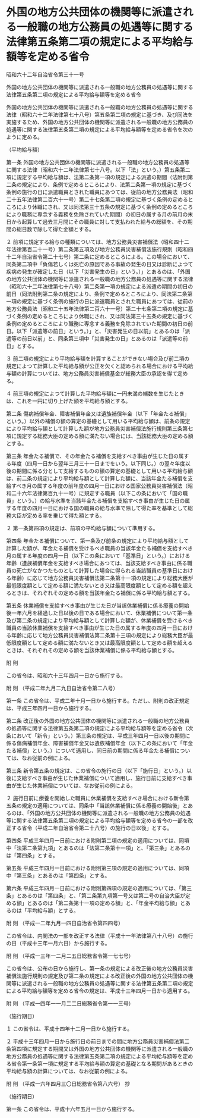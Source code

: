 # 外国の地方公共団体の機関等に派遣される一般職の地方公務員の処遇等に関する法律第五条第二項の規定による平均給与額等を定める省令

昭和六十二年自治省令第三十一号

外国の地方公共団体の機関等に派遣される一般職の地方公務員の処遇等に関する法律第五条第二項の規定による平均給与額等を定める省令

外国の地方公共団体の機関等に派遣される一般職の地方公務員の処遇等に関する法律（昭和六十二年法律第七十八号）第五条第二項の規定に基づき、及び同法を実施するため、外国の地方公共団体の機関等に派遣される一般職の地方公務員の処遇等に関する法律第五条第二項の規定による平均給与額等を定める省令を次のように定める。

（平均給与額）

第一条 外国の地方公共団体の機関等に派遣される一般職の地方公務員の処遇等に関する法律（昭和六十二年法律第七十八号。以下「法」という。）第五条第二項に規定する平均給与額は、法第二条第一項の規定による派遣の期間（法附則第二条の規定により、条例で定めるところにより、法第二条第一項の規定に基づく条例の施行の日に派遣職員とされた職員にあつては、従前の地方公務員法（昭和二十五年法律第二百六十一号）第二十七条第二項の規定に基づく条例の定めるところにより休職にされ、又は同法第三十五条の規定に基づく条例の定めるところにより職務に専念する義務を免除されていた期間）の初日の属する月の前月の末日から起算して過去三月間にその職員に対して支払われた給与の総額を、その期間の総日数で除して得た金額とする。

２ 前項に規定する給与の種類については、地方公務員災害補償法（昭和四十二年法律第百二十一号）第二条第五項及び地方公務員災害補償法施行規則（昭和四十二年自治省令第二十七号）第二条に定めるところによる。この場合において、同条第二項中「負傷若しくは死亡の原因である事故の発生の日又は診断によつて疾病の発生が確定した日（以下「災害発生の日」という。）」とあるのは、「外国の地方公共団体の機関等に派遣される一般職の地方公務員の処遇等に関する法律（昭和六十二年法律第七十八号）第二条第一項の規定による派遣の期間の初日の前日（同法附則第二条の規定により、条例で定めるところにより、同法第二条第一項の規定に基づく条例の施行の日に派遣職員とされた職員にあつては、従前の地方公務員法（昭和二十五年法律第二百六十一号）第二十七条第二項の規定に基づく条例の定めるところにより休職にされ、又は同法第三十五条の規定に基づく条例の定めるところにより職務に専念する義務を免除されていた期間の初日の前日。以下「派遣等の前日」という。）」と、「災害発生の日以前」とあるのは「派遣等の前日以前」と、同条第三項中「災害発生の日」とあるのは「派遣等の前日」とする。

３ 前二項の規定により平均給与額を計算することができない場合及び前二項の規定によつて計算した平均給与額が公正を欠くと認められる場合における平均給与額の計算については、地方公務員災害補償基金が総務大臣の承認を得て定める。

４ 前三項の規定によつて計算した平均給与額に一円未満の端数を生じたときは、これを一円に切り上げた額を平均給与額とする。

第二条 傷病補償年金、障害補償年金又は遺族補償年金（以下「年金たる補償」という。）以外の補償の額の算定の基礎として用いる平均給与額は、前条の規定により平均給与額として計算した額が地方公務員災害補償法施行規則第三条第七項に規定する総務大臣の定める額に満たない場合には、当該総務大臣の定める額とする。

第三条 年金たる補償で、その年金たる補償を支給すべき事由が生じた日の属する年度（四月一日から翌年三月三十一日までをいう。以下同じ。）の翌々年度以後の期間に係る分として支給するものの額の算定の基礎として用いる平均給与額は、前二条の規定により平均給与額として計算した額に、当該年金たる補償を支給すべき月の属する年度の前年度の四月一日における国家公務員災害補償法（昭和二十六年法律第百九十一号）に規定する職員（以下この条において「国の職員」という。）の給与水準を当該年金たる補償を支給すべき事由が生じた日の属する年度の四月一日における国の職員の給与水準で除して得た率を基準として総務大臣が定める率を乗じて得た額とする。

２ 第一条第四項の規定は、前項の平均給与額について準用する。

第四条 年金たる補償について、第一条及び前条の規定により平均給与額として計算した額が、年金たる補償を受けるべき職員の当該年金たる補償を支給すべき月の属する年度の四月一日（以下この条において「基準日」という。）における年齢（遺族補償年金を支給すべき場合にあつては、当該支給すべき事由に係る職員の死亡がなかつたものとして計算した場合に得られる当該職員の基準日における年齢）に応じて地方公務員災害補償法第二条第十一項の規定により総務大臣が最低限度額として定める額に満たないとき又は最高限度額として定める額を超えるときは、それぞれその定める額を当該年金たる補償に係る平均給与額とする。

第五条 休業補償を支給すべき事由が生じた日が当該休業補償に係る療養の開始後一年六月を経過した日以後の日である場合において、休業補償について第一条及び第二条の規定により平均給与額として計算した額が、休業補償を受けるべき職員の当該休業補償を支給すべき事由が生じた日の属する年度の四月一日における年齢に応じて地方公務員災害補償法第二条第十三項の規定により総務大臣が最低限度額として定める額に満たないとき又は最高限度額として定める額を超えるときは、それぞれその定める額を当該休業補償に係る平均給与額とする。

附 則

この省令は、昭和六十三年四月一日から施行する。

附 則 （平成二年九月二九日自治省令第二八号）

第一条 この省令は、平成二年十月一日から施行する。ただし、附則の改正規定は、平成三年四月一日から施行する。

第二条 改正後の外国の地方公共団体の機関等に派遣される一般職の地方公務員の処遇等に関する法律第五条第二項の規定による平均給与額等を定める省令（次条において「新令」という。）第三条の規定は、平成三年四月一日以後の期間に係る傷病補償年金、障害補償年金又は遺族補償年金（以下この条において「年金たる補償」という。）について適用し、同日前の期間に係る年金たる補償については、なお従前の例による。

第三条 新令第五条の規定は、この省令の施行の日（以下「施行日」という。）以後に支給すべき事由が生じた休業補償について適用し、施行日前に支給すべき事由が生じた休業補償については、なお従前の例による。

２ 施行日前に療養を開始した職員に休業補償を支給すべき場合における新令第五条の規定の適用については、同条中「当該休業補償に係る療養の開始後」とあるのは、「外国の地方公共団体の機関等に派遣される一般職の地方公務員の処遇等に関する法律第五条第二項の規定による平均給与額等を定める省令の一部を改正する省令（平成二年自治省令第二十八号）の施行の日以後」とする。

第四条 平成三年四月一日前における附則第二項の規定の適用については、同項中「法第二条第九項」とあるのは「法第二条第十一項」と、「第三条」とあるのは「第四条」とする。

第五条 平成三年四月一日前における附則第三項の規定の適用については、同項中「第三条」とあるのは「第四条」とする。

第六条 平成三年四月一日前における附則第四項の規定の適用については、「第三条」とあるのは「第四条」と、「第二条第九項第一号又は第二号の自治大臣が定める額」とあるのは「第二条第十一項の定める額」と、「年金平均給与額」とあるのは「平均給与額」とする。

附 則 （平成一二年九月一四日自治省令第四四号）

この省令は、内閣法の一部を改正する法律（平成十一年法律第八十八号）の施行の日（平成十三年一月六日）から施行する。

附 則 （平成一三年一二月二五日総務省令第一七七号）

この省令は、公布の日から施行し、第一条の規定による改正後の地方公務員災害補償法施行規則の規定及び第二条の規定による改正後の外国の地方公共団体の機関等に派遣される一般職の地方公務員の処遇等に関する法律第五条第二項の規定による平均給与額等を定める省令の規定は、平成十三年四月一日から適用する。

附 則 （平成一四年一一月二二日総務省令第一一三号）

（施行期日）

１ この省令は、平成十四年十二月一日から施行する。

２ 平成十三年四月一日から施行日の前日までの間に地方公務員災害補償法第二条第四項に規定する期間又は外国の地方公共団体の機関等に派遣される一般職の地方公務員の処遇等に関する法律第五条第二項の規定による平均給与額等を定める省令第一条第一項に規定する平均給与額の算定の基礎となる期間があるときの平均給与額の計算については、なお従前の例による。

附 則 （平成一六年四月三〇日総務省令第八六号） 抄

（施行期日）

第一条 この省令は、平成十六年五月一日から施行する。

